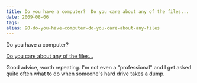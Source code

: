 ```yaml
---
title: Do you have a computer?  Do you care about any of the files...
date: 2009-08-06
tags: 
alias: 90-do-you-have-computer-do-you-care-about-any-files
---
```


Do you have a computer?

[Do you care about any of the files...](http://www.marco.org/157203227)

Good advice, worth repeating. I'm not even a "professional" and I get asked quite often what to do when someone's hard drive takes a dump.


